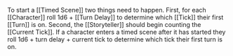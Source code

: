 To start a [[Timed Scene]] two things need to happen. First, for each [[Character]] roll 1d6 + [[Turn Delay]] to determine which [[Tick]] their first [[Turn]] is on. Second, the [[Storyteller]] should begin counting the [[Current Tick]]. If a character enters a timed scene after it has started they roll 1d6 + turn delay + current tick to determine which tick their first turn is on.